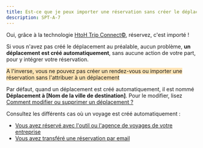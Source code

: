 ```yaml
---
title: Est-ce que je peux importer une réservation sans créer le déplacement ?
description: SPT-A-7
---
```


Oui, grâce à la technologie [HtoH Trip Connect©](/fr/htoh-trip-connect/qu-est-ce-que-htoh-trip-connect-c), réservez, c'est importé !

Si vous n'avez pas créé le déplacement au préalable, aucun problème, **un déplacement est créé automatiquement**, sans aucune action de votre part, pour y intégrer votre réservation.

<span style="background-color:moccasin;">A l'inverse, vous ne pouvez pas créer un rendez-vous ou importer une réservation sans l'attribuer à un déplacement</span>

Par défaut, quand un déplacement est créé automatiquement, il est nommé **Déplacement à \[Nom de la ville de destination\]**. Pour le modifier, lisez [Comment modifier ou supprimer un déplacement ?](/fr/trips-management/comment-modifier-ou-supprimer-un-deplacement)

Consultez les différents cas où un voyage est créé automatiquement :

* [Vous avez réservé avec l'outil ou l'agence de voyages de votre entreprise](/fr/htoh-trip-connect/j-ai-reserve-avec-l-outil-ou-l-agence-de-voyages-de-mon-entreprise-comment-recuperer-ma-reservation)
* [Vous avez transféré une réservation par email](/fr/htoh-trip-connect/comment-importer-ma-reservation-par-transfert-d-email)